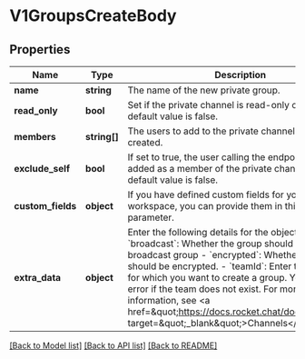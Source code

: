# V1GroupsCreateBody

## Properties
Name | Type | Description | Notes
------------ | ------------- | ------------- | -------------
**name** | **string** | The name of the new private group. | 
**read_only** | **bool** | Set if the private channel is read-only or not. The default value is false. | [optional] 
**members** | **string[]** | The users to add to the private channel when it is created. | [optional] 
**exclude_self** | **bool** | If set to true, the user calling the endpoint is not added as a member of the private channel. The default value is false. | [optional] 
**custom_fields** | **object** | If you have defined custom fields for your workspace, you can provide them in this object parameter. | [optional] 
**extra_data** | **object** | Enter the following details for the object: - &#x60;broadcast&#x60;: Whether the group should be a broadcast group - &#x60;encrypted&#x60;: Whether the group should be encrypted.  - &#x60;teamId&#x60;: Enter the team ID for which you want to create a group. You will get an error if the team does not exist.  For more information, see &lt;a href&#x3D;\&quot;https://docs.rocket.chat/docs/channels\&quot; target&#x3D;\&quot;_blank\&quot;&gt;Channels&lt;/a&gt;. | [optional] 

[[Back to Model list]](../../README.md#documentation-for-models) [[Back to API list]](../../README.md#documentation-for-api-endpoints) [[Back to README]](../../README.md)

